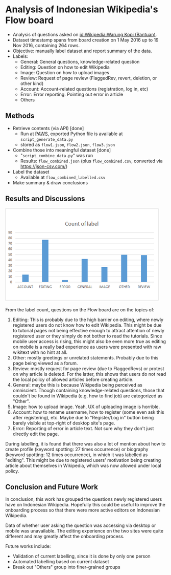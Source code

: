 # Analysis of Indonesian Wikipedia's Flow board

- Analysis of questions asked on [id:Wikipedia:Warung Kopi (Bantuan)](https://id.wikipedia.org/wiki/Wikipedia:Warung_Kopi_(Bantuan)).
- Dataset timestamp spans from board creation on 1 May 2016 up to 19 Nov 2016, containing 264 rows.
- Objective: manually label dataset and report summary of the data.
- Labels:
  - General: General questions, knowledge-related question
  - Editing: Question on how to edit Wikipedia
  - Image: Question on how to upload images
  - Review: Request of page review (FlaggedRev, revert, deletion, or other kind)
  - Account: Account-related questions (registration, log in, etc)
  - Error: Error reporting. Pointing out error in article
  - Others

## Methods
- Retrieve contents (via API) [done]
  - Run at [PAWS](http://paws.wmflabs.org/), exported Python file is available at `script_generate_data.py`
  - stored as `flow1.json`, `flow2.json`, `flow3.json`
- Combine those into meaningful dataset [done]
  - "`script_combine_data.py`" was run
  - Results: `flow_combined.json` (plus `flow_combined.csv`, converted via https://json-csv.com/)
- Label the dataset
  - Available at `flow_combined_labelled.csv`
- Make summary & draw conclusions

## Results and Discussions
![Count of labels](labels.png)

From the label count, questions on the Flow board are on the topics of:

1. Editing: This is probably due to the high barrier on editing, where newly registered users do not know how to edit Wikipedia. This might be due to tutorial pages not being effective enough to attract attention of newly registered user or they simply do not bother to read the tutorials. Since mobile user access is rising, this might also be even more true as editing on mobile is a really bad experience as users were presented with raw wikitext with no hint at all.
2. Other: mostly greetings or unrelated statements. Probably due to this page being viewed as a forum.
3. Review: mostly request for page review (due to FlaggedRevs) or protest on why article is deleted. For the latter, this shows that users do not read the local policy of allowed articles before creating article.
4. General: maybe this is because Wikipedia being perceived as omniscient. Though containing knowledge-related questions, those that couldn't be found in Wikipedia (e.g. how to find job) are categorized as "Other".
5. Image: how to upload image. Yeah, UX of uploading image is horrible.
6. Account: how to rename username, how to register (some even ask this after registering), etc. Maybe due to "Register/Log in" button being barely visible at top-right of desktop site's page.
7. Error: Reporting of error in article text. Not sure why they don't just directly edit the page.

During labelling, it is found that there was also a lot of mention about how to create profile (keyword spotting: 27 times occurrence) or biography (keyword spotting: 12 times occurrence), in which it was labelled as "editing". This might be due to registered users' motivation being creating article about themselves in Wikipedia, which was now allowed under local policy.

## Conclusion and Future Work

In conclusion, this work has grouped the questions newly registered users have on Indonesian Wikipedia. Hopefully this could be useful to improve the onboarding process so that there were more active editors on Indonesian Wikipedia.

Data of whether user asking the question was accessing via desktop or mobile was unavailable. The editing experience on the two sites were quite different and may greatly affect the onboarding process.

Future works include:
- Validation of current labelling, since it is done by only one person
- Automated labelling based on current dataset
- Break out "Others" group into finer-grained groups
